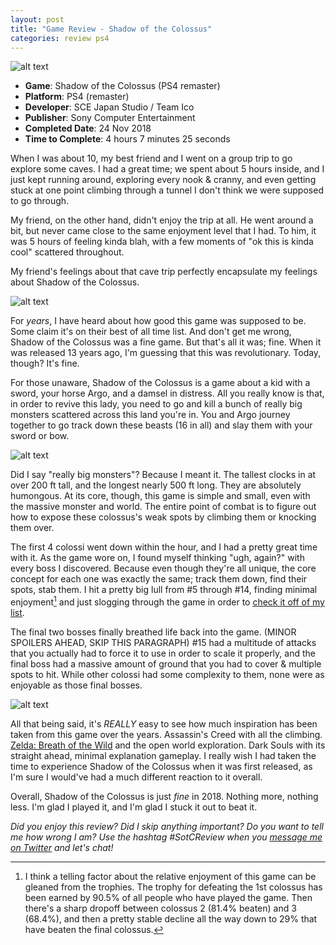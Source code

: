 ```yaml
---
layout: post
title: "Game Review - Shadow of the Colossus"
categories: review ps4
---
```


![alt text][gameImg]

- **Game**: Shadow of the Colossus (PS4 remaster)
- **Platform**: PS4 (remaster)
- **Developer**: SCE Japan Studio / Team Ico
- **Publisher**: Sony Computer Entertainment
- **Completed Date**: 24 Nov 2018
- **Time to Complete**: 4 hours 7 minutes 25 seconds

When I was about 10, my best friend and I went on a group trip to go explore some caves. I had a great time; we spent about 5 hours inside, and I just kept running around, exploring every nook & cranny, and even getting stuck at one point climbing through a tunnel I don't think we were supposed to go through.

<!-- more -->

My friend, on the other hand, didn't enjoy the trip at all. He went around a bit, but never came close to the same enjoyment level that I had. To him, it was 5 hours of feeling kinda blah, with a few moments of "ok this is kinda cool" scattered throughout.

My friend's feelings about that cave trip perfectly encapsulate my feelings about Shadow of the Colossus.

![alt text][desert]

For *years*, I have heard about how good this game was supposed to be. Some claim it's on their best of all time list. And don't get me wrong, Shadow of the Colossus was a fine game. But that's all it was; fine. When it was released 13 years ago, I'm guessing that this was revolutionary. Today, though? It's fine.

For those unaware, Shadow of the Colossus is a game about a kid with a sword, your horse Argo, and a damsel in distress. All you really know is that, in order to revive this lady, you need to go and kill a bunch of really big monsters scattered across this land you're in. You and Argo journey together to go track down these beasts (16 in all) and slay them with your sword or bow.

![alt text][boss1]

Did I say "really big monsters"? Because I meant it. The tallest clocks in at over 200 ft tall, and the longest nearly 500 ft long. They are absolutely humongous. At its core, though, this game is simple and small, even with the massive monster and world. The entire point of combat is to figure out how to expose these colossus's weak spots by climbing them or knocking them over.

The first 4 colossi went down within the hour, and I had a pretty great time with it. As the game wore on, I found myself thinking "ugh, again?" with every boss I discovered. Because even though they're all unique, the core concept for each one was exactly the same; track them down, find their spots, stab them. I hit a pretty big lull from #5 through #14, finding minimal enjoyment[^1] and just slogging through the game in order to [check it off of my list][gameList].

The final two bosses finally breathed life back into the game. (MINOR SPOILERS AHEAD, SKIP THIS PARAGRAPH) #15 had a multitude of attacks that you actually had to force it to use in order to scale it properly, and the final boss had a massive amount of ground that you had to cover & multiple spots to hit. While other colossi had some complexity to them, none were as enjoyable as those final bosses.

![alt text][boss2]

All that being said, it's *REALLY* easy to see how much inspiration has been taken from this game over the years. Assassin's Creed with all the climbing. [Zelda: Breath of the Wild][breath] and the open world exploration. Dark Souls with its straight ahead, minimal explanation gameplay. I really wish I had taken the time to experience Shadow of the Colossus when it was first released, as I'm sure I would've had a much different reaction to it overall.

Overall, Shadow of the Colossus is just *fine* in 2018. Nothing more, nothing less. I'm glad I played it, and I'm glad I stuck it out to beat it.

*Did you enjoy this review? Did I skip anything important? Do you want to tell me how wrong I am? Use the hashtag #SotCReview when you [message me on Twitter][twitter] and let's chat!*

[^1]: I think a telling factor about the relative enjoyment of this game can be gleaned from the trophies. The trophy for defeating the 1st colossus has been earned by 90.5% of all people who have played the game. Then there's a sharp dropoff between colossus 2 (81.4% beaten) and 3 (68.4%), and then a pretty stable decline all the way down to 29% that have beaten the final colossus.

[gameImg]: https://imgur.com/1vzLSHn.jpg "Shadow of the Colossus"
[desert]: https://imgur.com/fbHnlh7.jpg "Riding through the desert"
[boss1]: https://imgur.com/Tqr3J9D.jpg "Really Big Monsters"
[boss2]: https://imgur.com/NXEKy47.jpg "Fighting a colossus"
[gameList]: https://docs.google.com/spreadsheets/d/1zg-SOYI8DlH-ibSNslfPtq0xJB4sEMb_7OHKbq2qclk/edit?usp=sharing
[breath]: https://niclake.me/breath-of-the-wild/
[twitter]: http://twitter.com/niclake
